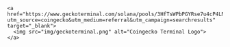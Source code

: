 
    <a href="https://www.geckoterminal.com/solana/pools/3HfTsWPbPGYRse7u4cP4LNMTTJvEh3CKUtpRePDjXkKD?utm_source=coingecko&utm_medium=referral&utm_campaign=searchresults" target="_blank">
      <img src="img/geckoterminal.png" alt="Coingecko Terminal Logo">
    </a>
